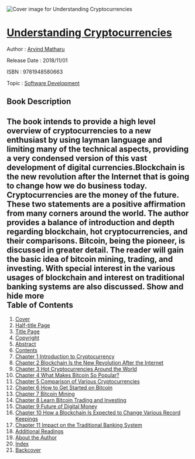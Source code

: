 ![Cover image for Understanding Cryptocurrencies](https://imgdetail.ebookreading.net/cover/cover/business/EB9781948580663.jpg)

[Understanding Cryptocurrencies](https://ebookreading.net/view/book/Understanding+Cryptocurrencies-EB9781948580663_1.html "Understanding Cryptocurrencies")
====================================================================================================================

Author : [Arvind Matharu](https://ebookreading.net/search/author/Arvind+Matharu)

Release Date : 2018/11/01

ISBN : 9781948580663

Topic : [Software Development](https://ebookreading.net/search/category/software-development)

Book Description
-----------------

 The book intends to provide a high level overview of cryptocurrencies to a new enthusiast by using layman language and limiting many of the technical aspects, providing a very condensed version of this vast development of digital currencies.Blockchain is the new revolution after the Internet that is going to change how we do business today. Cryptocurrencies are the money of the future. These two statements are a positive affirmation from many corners around the world.
The author provides a balance of introduction and depth regarding blockchain, hot cryptocurrencies, and their comparisons. Bitcoin, being the pioneer, is discussed in greater detail. The reader will gain the basic idea of bitcoin mining, trading, and investing. With special interest in the various usages of blockchain and interest on traditional banking systems are also discussed.
        Show and hide more                
Table of Contents
-----------------

1. [Cover](https://ebookreading.net/view/book/Understanding+Cryptocurrencies-EB9781948580663_1.html)
1. [Half-title Page](https://ebookreading.net/view/book/Understanding+Cryptocurrencies-EB9781948580663_2.html)
1. [Title Page](https://ebookreading.net/view/book/Understanding+Cryptocurrencies-EB9781948580663_3.html)
1. [Copyright](https://ebookreading.net/view/book/Understanding+Cryptocurrencies-EB9781948580663_4.html)
1. [Abstract](https://ebookreading.net/view/book/Understanding+Cryptocurrencies-EB9781948580663_5.html)
1. [Contents](https://ebookreading.net/view/book/Understanding+Cryptocurrencies-EB9781948580663_6.html)
1. [Chapter 1 Introduction to Cryptocurrency](https://ebookreading.net/view/book/Understanding+Cryptocurrencies-EB9781948580663_7.html)
1. [Chapter 2 Blockchain Is the New Revolution After the Internet](https://ebookreading.net/view/book/Understanding+Cryptocurrencies-EB9781948580663_8.html)
1. [Chapter 3 Hot Cryptocurrencies Around the World](https://ebookreading.net/view/book/Understanding+Cryptocurrencies-EB9781948580663_9.html)
1. [Chapter 4 What Makes Bitcoin So Popular?](https://ebookreading.net/view/book/Understanding+Cryptocurrencies-EB9781948580663_10.html)
1. [Chapter 5 Comparison of Various Cryptocurrencies](https://ebookreading.net/view/book/Understanding+Cryptocurrencies-EB9781948580663_11.html)
1. [Chapter 6 How to Get Started on Bitcoin](https://ebookreading.net/view/book/Understanding+Cryptocurrencies-EB9781948580663_12.html)
1. [Chapter 7 Bitcoin Mining](https://ebookreading.net/view/book/Understanding+Cryptocurrencies-EB9781948580663_13.html)
1. [Chapter 8 Learn Bitcoin Trading and Investing](https://ebookreading.net/view/book/Understanding+Cryptocurrencies-EB9781948580663_14.html)
1. [Chapter 9 Future of Digital Money](https://ebookreading.net/view/book/Understanding+Cryptocurrencies-EB9781948580663_15.html)
1. [Chapter 10 How a Blockchain Is Expected to Change Various Record Keepings](https://ebookreading.net/view/book/Understanding+Cryptocurrencies-EB9781948580663_16.html)
1. [Chapter 11 Impact on the Traditional Banking System](https://ebookreading.net/view/book/Understanding+Cryptocurrencies-EB9781948580663_17.html)
1. [Additional Readings](https://ebookreading.net/view/book/Understanding+Cryptocurrencies-EB9781948580663_18.html)
1. [About the Author](https://ebookreading.net/view/book/Understanding+Cryptocurrencies-EB9781948580663_19.html)
1. [Index](https://ebookreading.net/view/book/Understanding+Cryptocurrencies-EB9781948580663_20.html)
1. [Backcover](https://ebookreading.net/view/book/Understanding+Cryptocurrencies-EB9781948580663_22.html)
